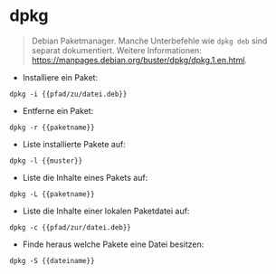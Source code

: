 # dpkg

> Debian Paketmanager.
> Manche Unterbefehle wie `dpkg deb` sind separat dokumentiert.
> Weitere Informationen: <https://manpages.debian.org/buster/dpkg/dpkg.1.en.html>.

- Installiere ein Paket:

`dpkg -i {{pfad/zu/datei.deb}}`

- Entferne ein Paket:

`dpkg -r {{paketname}}`

- Liste installierte Pakete auf:

`dpkg -l {{muster}}`

- Liste die Inhalte eines Pakets auf:

`dpkg -L {{paketname}}`

- Liste die Inhalte einer lokalen Paketdatei auf:

`dpkg -c {{pfad/zur/datei.deb}}`

- Finde heraus welche Pakete eine Datei besitzen:

`dpkg -S {{dateiname}}`
